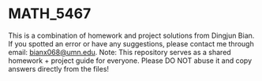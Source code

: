 # MATH_5467
This is a combination of homework and project solutions from Dingjun Bian. If you spotted an error or have any suggestions, please contact me through email: bianx068@umn.edu.
Note: This repository serves as a shared homework + project guide for everyone. Please DO NOT abuse it and copy answers directly from the files!
